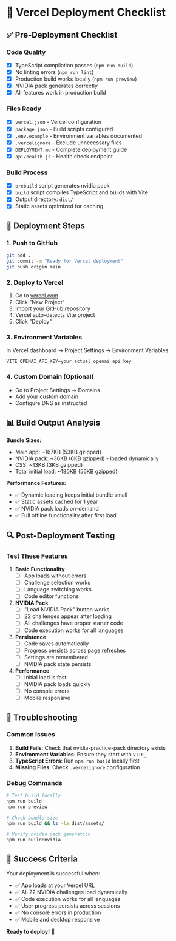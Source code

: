 # 🚀 Vercel Deployment Checklist

## ✅ Pre-Deployment Checklist

### Code Quality

- [x] TypeScript compilation passes (`npm run build`)
- [x] No linting errors (`npm run lint`)
- [x] Production build works locally (`npm run preview`)
- [x] NVIDIA pack generates correctly
- [x] All features work in production build

### Files Ready

- [x] `vercel.json` - Vercel configuration
- [x] `package.json` - Build scripts configured
- [x] `.env.example` - Environment variables documented
- [x] `.vercelignore` - Exclude unnecessary files
- [x] `DEPLOYMENT.md` - Complete deployment guide
- [x] `api/health.js` - Health check endpoint

### Build Process

- [x] `prebuild` script generates nvidia pack
- [x] `build` script compiles TypeScript and builds with Vite
- [x] Output directory: `dist/`
- [x] Static assets optimized for caching

## 🚀 Deployment Steps

### 1. Push to GitHub

```bash
git add .
git commit -m "Ready for Vercel deployment"
git push origin main
```

### 2. Deploy to Vercel

1. Go to [vercel.com](https://vercel.com)
2. Click "New Project"
3. Import your GitHub repository
4. Vercel auto-detects Vite project
5. Click "Deploy"

### 3. Environment Variables

In Vercel dashboard → Project Settings → Environment Variables:

```
VITE_OPENAI_API_KEY=your_actual_openai_api_key
```

### 4. Custom Domain (Optional)

- Go to Project Settings → Domains
- Add your custom domain
- Configure DNS as instructed

## 📊 Build Output Analysis

**Bundle Sizes:**

- Main app: ~167KB (53KB gzipped)
- NVIDIA pack: ~36KB (6KB gzipped) - loaded dynamically
- CSS: ~13KB (3KB gzipped)
- Total initial load: ~180KB (56KB gzipped)

**Performance Features:**

- ✅ Dynamic loading keeps initial bundle small
- ✅ Static assets cached for 1 year
- ✅ NVIDIA pack loads on-demand
- ✅ Full offline functionality after first load

## 🔍 Post-Deployment Testing

### Test These Features

1. **Basic Functionality**
   - [ ] App loads without errors
   - [ ] Challenge selection works
   - [ ] Language switching works
   - [ ] Code editor functions

2. **NVIDIA Pack**
   - [ ] "Load NVIDIA Pack" button works
   - [ ] 22 challenges appear after loading
   - [ ] All challenges have proper starter code
   - [ ] Code execution works for all languages

3. **Persistence**
   - [ ] Code saves automatically
   - [ ] Progress persists across page refreshes
   - [ ] Settings are remembered
   - [ ] NVIDIA pack state persists

4. **Performance**
   - [ ] Initial load is fast
   - [ ] NVIDIA pack loads quickly
   - [ ] No console errors
   - [ ] Mobile responsive

## 🐛 Troubleshooting

### Common Issues

1. **Build Fails**: Check that nvidia-practice-pack directory exists
2. **Environment Variables**: Ensure they start with `VITE_`
3. **TypeScript Errors**: Run `npm run build` locally first
4. **Missing Files**: Check `.vercelignore` configuration

### Debug Commands

```bash
# Test build locally
npm run build
npm run preview

# Check bundle size
npm run build && ls -la dist/assets/

# Verify nvidia pack generation
npm run build:nvidia
```

## 🎉 Success Criteria

Your deployment is successful when:

- ✅ App loads at your Vercel URL
- ✅ All 22 NVIDIA challenges load dynamically
- ✅ Code execution works for all languages
- ✅ User progress persists across sessions
- ✅ No console errors in production
- ✅ Mobile and desktop responsive

**Ready to deploy!** 🚀
